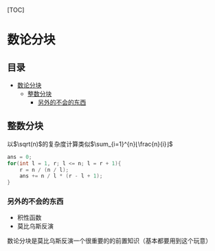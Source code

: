 [TOC]
# 数论分块

## 目录 <!-- omit in toc -->
- [数论分块](#数论分块)
	- [整数分块](#整数分块)
		- [另外的不会的东西](#另外的不会的东西)

## 整数分块
以$\sqrt(n)$的复杂度计算类似$\sum_{i=1}^{n}⌊\frac{n}{i}⌋$
```cpp
ans = 0;
for(int l = 1, r; l <= n; l = r + 1){
    r = n / (n / l);
    ans += n / l * (r - l + 1);
}
```

### 另外的不会的东西
* 积性函数
* 莫比乌斯反演
  
数论分块是莫比乌斯反演一个很重要的的前置知识（基本都要用到这个玩意）